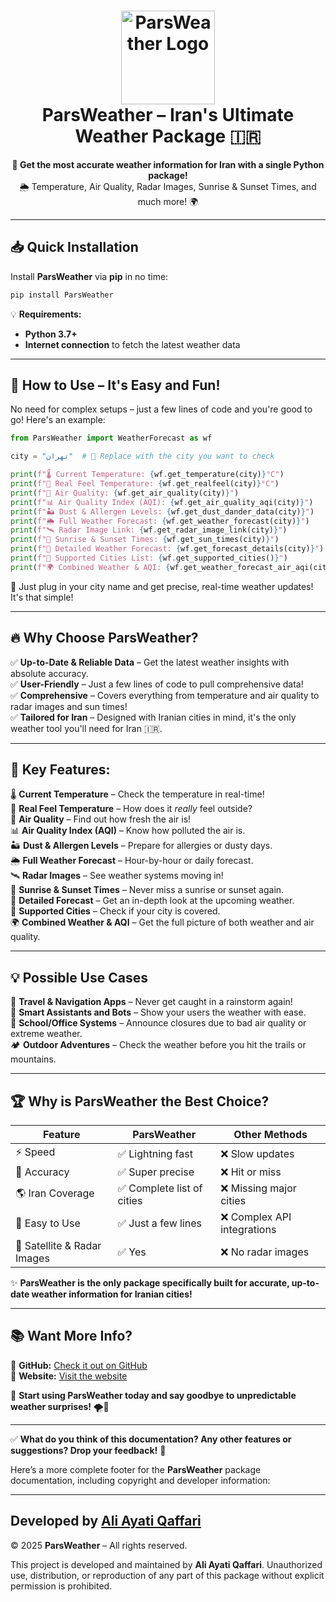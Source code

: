 
<h1 align="center">
  <img src="https://s6.uupload.ir/files/11zon_cropped_(1)_nev9.png" alt="ParsWeather Logo" width="150">
  <br>ParsWeather – Iran's Ultimate Weather Package 🇮🇷
</h1>

<p align="center">
  <b>📡 Get the most accurate weather information for Iran with a single Python package!</b><br>
  🌦️ Temperature, Air Quality, Radar Images, Sunrise & Sunset Times, and much more! 🌍
</p>

---

## 📥 Quick Installation  

Install **ParsWeather** via **pip** in no time:  

```bash
pip install ParsWeather
```

💡 **Requirements:**  
- **Python 3.7+**  
- **Internet connection** to fetch the latest weather data  

---

## 🚀 How to Use – It's Easy and Fun!  

No need for complex setups – just a few lines of code and you're good to go! Here's an example:  

```python
from ParsWeather import WeatherForecast as wf  

city = "تهران"  # 📍 Replace with the city you want to check

print(f"🌡️ Current Temperature: {wf.get_temperature(city)}°C")  
print(f"🤔 Real Feel Temperature: {wf.get_realfeel(city)}°C")  
print(f"🍃 Air Quality: {wf.get_air_quality(city)}")  
print(f"📊 Air Quality Index (AQI): {wf.get_air_quality_aqi(city)}")  
print(f"🏜️ Dust & Allergen Levels: {wf.get_dust_dander_data(city)}")  
print(f"🌦️ Full Weather Forecast: {wf.get_weather_forecast(city)}")  
print(f"🛰️ Radar Image Link: {wf.get_radar_image_link(city)}")  
print(f"🌅 Sunrise & Sunset Times: {wf.get_sun_times(city)}")  
print(f"🔎 Detailed Weather Forecast: {wf.get_forecast_details(city)}")  
print(f"📍 Supported Cities List: {wf.get_supported_cities()}")  
print(f"🌍 Combined Weather & AQI: {wf.get_weather_forecast_air_aqi(city)}")  
```

🎯 Just plug in your city name and get precise, real-time weather updates! It's that simple!

---

## 🔥 Why Choose **ParsWeather**?

✅ **Up-to-Date & Reliable Data** – Get the latest weather insights with absolute accuracy.  
✅ **User-Friendly** – Just a few lines of code to pull comprehensive data!  
✅ **Comprehensive** – Covers everything from temperature and air quality to radar images and sun times!  
✅ **Tailored for Iran** – Designed with Iranian cities in mind, it's the only weather tool you'll need for Iran 🇮🇷.

---

## 📍 Key Features:

🌡️ **Current Temperature** – Check the temperature in real-time!  
🤔 **Real Feel Temperature** – How does it *really* feel outside?  
🍃 **Air Quality** – Find out how fresh the air is!  
📊 **Air Quality Index (AQI)** – Know how polluted the air is.  
🏜️ **Dust & Allergen Levels** – Prepare for allergies or dusty days.  
🌦️ **Full Weather Forecast** – Hour-by-hour or daily forecast.  
🛰️ **Radar Images** – See weather systems moving in!  
🌅 **Sunrise & Sunset Times** – Never miss a sunrise or sunset again.  
🔎 **Detailed Forecast** – Get an in-depth look at the upcoming weather.  
📍 **Supported Cities** – Check if your city is covered.  
🌍 **Combined Weather & AQI** – Get the full picture of both weather and air quality.

---

## 💡 Possible Use Cases

🚗 **Travel & Navigation Apps** – Never get caught in a rainstorm again!  
📱 **Smart Assistants and Bots** – Show your users the weather with ease.  
🏫 **School/Office Systems** – Announce closures due to bad air quality or extreme weather.  
🏕️ **Outdoor Adventures** – Check the weather before you hit the trails or mountains.

---

## 🏆 Why is **ParsWeather** the Best Choice?

| Feature | ParsWeather | Other Methods |
|---------|-------------|---------------|
| ⚡ Speed | ✅ Lightning fast | ❌ Slow updates |
| 🎯 Accuracy | ✅ Super precise | ❌ Hit or miss |
| 🌎 Iran Coverage | ✅ Complete list of cities | ❌ Missing major cities |
| 🚀 Easy to Use | ✅ Just a few lines | ❌ Complex API integrations |
| 📡 Satellite & Radar Images | ✅ Yes | ❌ No radar images |

✨ **ParsWeather is the only package specifically built for accurate, up-to-date weather information for Iranian cities!**

---

## 📚 Want More Info?

🔗 **GitHub:** [Check it out on GitHub](https://github.com/MrAAQPy/ParsWeather/)  
🔗 **Website:** [Visit the website](https://mraaqpy.github.io/)

📌 **Start using ParsWeather today and say goodbye to unpredictable weather surprises!** 🌪️🌈

---

✅ **What do you think of this documentation? Any other features or suggestions? Drop your feedback!** 🤔


Here’s a more complete footer for the **ParsWeather** package documentation, including copyright and developer information:

---

## **Developed by** [Ali Ayati Qaffari](https://mraaqpy.github.io/)

© 2025 **ParsWeather** – All rights reserved.  

This project is developed and maintained by **Ali Ayati Qaffari**. Unauthorized use, distribution, or reproduction of any part of this package without explicit permission is prohibited.

